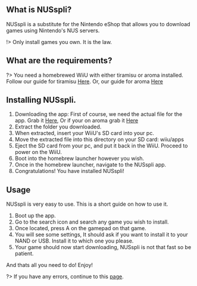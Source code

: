 ## What is NUSspli?

NUSspli is a substitute for the Nintendo eShop that allows you to download games using Nintendo's NUS servers.

!> Only install games you own. It is the law.

## What are the requirements?

?> You need a homebrewed WiiU with either tiramisu or aroma installed. Follow our guide for tiramisu [Here](https://wiiu.skyybrew.xyz/#/sd). Or, our guide for aroma [Here](https://wiiu.skyybrew.xyz/#/startaroma)

## Installing NUSspli.

1. Downloading the app: First of course, we need the actual file for the app. Grab it [Here](https://github.com/V10lator/NUSspli/releases/download/v1.135/NUSspli-1.135-HBL.zip), Or if your on aroma grab it [Here](https://github.com/V10lator/NUSspli/releases/download/v1.135/NUSspli-1.135-Aroma.zip)
2. Extract the folder you downloaded.
3. When extracted, insert your WiiU's SD card into your pc. 
4. Move the extracted file into this directory on your SD card: wiiu/apps
5. Eject the SD card from your pc, and put it back in the WiiU. Proceed to power on the WiiU.
6. Boot into the homebrew launcher however you wish.
7. Once in the homebrew launcher, navigate to the NUSspli app.
8. Congratulations! You have installed NUSspli!

## Usage

NUSspli is very easy to use. This is a short guide on how to use it.

1. Boot up the app.
2. Go to the search icon and search any game you wish to install.
3. Once located, press A on the gamepad on that game.
4. You will see some settings, It should ask if you want to install it to your NAND or USB. Install it to which one you please.
5. Your game should now start downloading, NUSspli is not that fast so be patient.

And thats all you need to do! Enjoy!

?> If you have any errors, continue to this [page](https://wiiu.skyybrew.xyz/#/NUSspliTroubleshooting).




